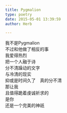 ```yaml
---  
title: Pygmalion  
type: poetry  
date: 2015-05-01 13:39:59  
author: Herb  

---  
```

我不是Pygmalion  
不过和他做了相反的事  
我爱得热烈  
把一个人融于诗  
分不清躁动的文字  
与冷清的现实  
抑或是时间久了　真的分不清  
那让我  
且值得跪着虔诚祈求的  
是你  
还是一个完美的神祇